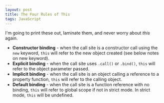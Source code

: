 ```yaml
---
layout: post
title: The Four Rules of This
tags: JavaScript
---
```


I'm going to print these out, laminate them, and never worry about *this* again.

- **Constructor binding** - when the call site is a constructor call using the `new` keyword, `this` will refer to the new object created (see below notes on new keyword).
- **Explicit binding** - when the call site uses `.call()` or `.bind()`, `this` will refer to the object parameter passed.
- **Implicit binding** - when the call site is an object calling a reference to a property function, `this` will refer to the calling object.
- **Default binding** - when the call site is a function reference with no binding, `this` will refer to global scope if not in strict mode. In strict mode, `this` will be undefined.
